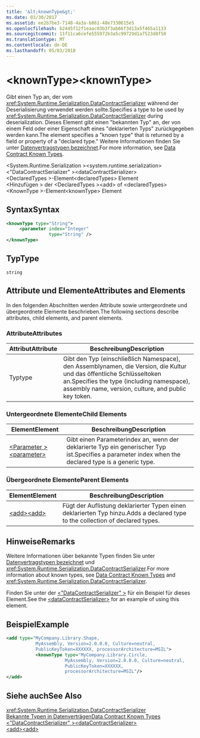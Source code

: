 ```yaml
---
title: '&lt;knownType&gt;'
ms.date: 03/30/2017
ms.assetid: ee2b7be3-7148-4a3a-b861-48e7330615e5
ms.openlocfilehash: b2445f12f1eaac03b3f3ab66f3d13a5f465a1133
ms.sourcegitcommit: 11f11ca6cefe555972b3a5c99729d1a7523d8f50
ms.translationtype: MT
ms.contentlocale: de-DE
ms.lasthandoff: 05/03/2018
---
```

# <a name="ltknowntypegt"></a><span data-ttu-id="f9fc2-102">&lt;knownType&gt;</span><span class="sxs-lookup"><span data-stu-id="f9fc2-102">&lt;knownType&gt;</span></span>
<span data-ttu-id="f9fc2-103">Gibt einen Typ an, der vom <xref:System.Runtime.Serialization.DataContractSerializer> während der Deserialisierung verwendet werden sollte.</span><span class="sxs-lookup"><span data-stu-id="f9fc2-103">Specifies a type to be used by <xref:System.Runtime.Serialization.DataContractSerializer> during deserialization.</span></span> <span data-ttu-id="f9fc2-104">Dieses Element gibt einen "bekannten Typ" an, der von einem Feld oder einer Eigenschaft eines "deklarierten Typs" zurückgegeben werden kann.</span><span class="sxs-lookup"><span data-stu-id="f9fc2-104">The element specifies a "known type" that is returned by a field or property of a "declared type."</span></span> <span data-ttu-id="f9fc2-105">Weitere Informationen finden Sie unter [Datenvertragstypen bezeichnet](../../../../../docs/framework/wcf/feature-details/data-contract-known-types.md).</span><span class="sxs-lookup"><span data-stu-id="f9fc2-105">For more information, see [Data Contract Known Types](../../../../../docs/framework/wcf/feature-details/data-contract-known-types.md).</span></span>  
  
 <span data-ttu-id="f9fc2-106">\<System.Runtime.Serialization ></span><span class="sxs-lookup"><span data-stu-id="f9fc2-106">\<system.runtime.serialization></span></span>  
<span data-ttu-id="f9fc2-107">\<"DataContractSerializer" ></span><span class="sxs-lookup"><span data-stu-id="f9fc2-107">\<dataContractSerializer></span></span>  
<span data-ttu-id="f9fc2-108">\<DeclaredTypes >-Element</span><span class="sxs-lookup"><span data-stu-id="f9fc2-108">\<declaredTypes> Element</span></span>  
<span data-ttu-id="f9fc2-109">\<Hinzufügen > der \<DeclaredTypes ></span><span class="sxs-lookup"><span data-stu-id="f9fc2-109">\<add> of \<declaredTypes></span></span>  
<span data-ttu-id="f9fc2-110">\<KnownType >-Element</span><span class="sxs-lookup"><span data-stu-id="f9fc2-110">\<knownType> Element</span></span>  
  
## <a name="syntax"></a><span data-ttu-id="f9fc2-111">Syntax</span><span class="sxs-lookup"><span data-stu-id="f9fc2-111">Syntax</span></span>  
  
```xml  
<knownType type="String">  
     <parameter index="Integer"  
                type="String" />  
</knownType>  
```  
  
## <a name="type"></a><span data-ttu-id="f9fc2-112">Typ</span><span class="sxs-lookup"><span data-stu-id="f9fc2-112">Type</span></span>  
 `string`  
  
## <a name="attributes-and-elements"></a><span data-ttu-id="f9fc2-113">Attribute und Elemente</span><span class="sxs-lookup"><span data-stu-id="f9fc2-113">Attributes and Elements</span></span>  
 <span data-ttu-id="f9fc2-114">In den folgenden Abschnitten werden Attribute sowie untergeordnete und übergeordnete Elemente beschrieben.</span><span class="sxs-lookup"><span data-stu-id="f9fc2-114">The following sections describe attributes, child elements, and parent elements.</span></span>  
  
### <a name="attributes"></a><span data-ttu-id="f9fc2-115">Attribute</span><span class="sxs-lookup"><span data-stu-id="f9fc2-115">Attributes</span></span>  
  
|<span data-ttu-id="f9fc2-116">Attribut</span><span class="sxs-lookup"><span data-stu-id="f9fc2-116">Attribute</span></span>|<span data-ttu-id="f9fc2-117">Beschreibung</span><span class="sxs-lookup"><span data-stu-id="f9fc2-117">Description</span></span>|  
|---------------|-----------------|  
|<span data-ttu-id="f9fc2-118">Typ</span><span class="sxs-lookup"><span data-stu-id="f9fc2-118">type</span></span>|<span data-ttu-id="f9fc2-119">Gibt den Typ (einschließlich Namespace), den Assemblynamen, die Version, die Kultur und das öffentliche Schlüsseltoken an.</span><span class="sxs-lookup"><span data-stu-id="f9fc2-119">Specifies the type (including namespace), assembly name, version, culture, and public key token.</span></span>|  
  
### <a name="child-elements"></a><span data-ttu-id="f9fc2-120">Untergeordnete Elemente</span><span class="sxs-lookup"><span data-stu-id="f9fc2-120">Child Elements</span></span>  
  
|<span data-ttu-id="f9fc2-121">Element</span><span class="sxs-lookup"><span data-stu-id="f9fc2-121">Element</span></span>|<span data-ttu-id="f9fc2-122">Beschreibung</span><span class="sxs-lookup"><span data-stu-id="f9fc2-122">Description</span></span>|  
|-------------|-----------------|  
|[<span data-ttu-id="f9fc2-123">\<Parameter ></span><span class="sxs-lookup"><span data-stu-id="f9fc2-123">\<parameter></span></span>](../../../../../docs/framework/configure-apps/file-schema/wcf/parameter.md)|<span data-ttu-id="f9fc2-124">Gibt einen Parameterindex an, wenn der deklarierte Typ ein generischer Typ ist.</span><span class="sxs-lookup"><span data-stu-id="f9fc2-124">Specifies a parameter index when the declared type is a generic type.</span></span>|  
  
### <a name="parent-elements"></a><span data-ttu-id="f9fc2-125">Übergeordnete Elemente</span><span class="sxs-lookup"><span data-stu-id="f9fc2-125">Parent Elements</span></span>  
  
|<span data-ttu-id="f9fc2-126">Element</span><span class="sxs-lookup"><span data-stu-id="f9fc2-126">Element</span></span>|<span data-ttu-id="f9fc2-127">Beschreibung</span><span class="sxs-lookup"><span data-stu-id="f9fc2-127">Description</span></span>|  
|-------------|-----------------|  
|[<span data-ttu-id="f9fc2-128">\<add></span><span class="sxs-lookup"><span data-stu-id="f9fc2-128">\<add></span></span>](../../../../../docs/framework/configure-apps/file-schema/wcf/add-of-declaredtypes-element.md)|<span data-ttu-id="f9fc2-129">Fügt der Auflistung deklarierter Typen einen deklarierten Typ hinzu.</span><span class="sxs-lookup"><span data-stu-id="f9fc2-129">Adds a declared type to the collection of declared types.</span></span>|  
  
## <a name="remarks"></a><span data-ttu-id="f9fc2-130">Hinweise</span><span class="sxs-lookup"><span data-stu-id="f9fc2-130">Remarks</span></span>  
 <span data-ttu-id="f9fc2-131">Weitere Informationen über bekannte Typen finden Sie unter [Datenvertragstypen bezeichnet](../../../../../docs/framework/wcf/feature-details/data-contract-known-types.md) und <xref:System.Runtime.Serialization.DataContractSerializer>.</span><span class="sxs-lookup"><span data-stu-id="f9fc2-131">For more information about known types, see [Data Contract Known Types](../../../../../docs/framework/wcf/feature-details/data-contract-known-types.md) and <xref:System.Runtime.Serialization.DataContractSerializer>.</span></span>  
  
 <span data-ttu-id="f9fc2-132">Finden Sie unter der [ \<"DataContractSerializer" >](../../../../../docs/framework/configure-apps/file-schema/wcf/datacontractserializer-element.md) für ein Beispiel für dieses Element.</span><span class="sxs-lookup"><span data-stu-id="f9fc2-132">See the [\<dataContractSerializer>](../../../../../docs/framework/configure-apps/file-schema/wcf/datacontractserializer-element.md) for an example of using this element.</span></span>  
  
## <a name="example"></a><span data-ttu-id="f9fc2-133">Beispiel</span><span class="sxs-lookup"><span data-stu-id="f9fc2-133">Example</span></span>  
  
```xml  
<add type="MyCompany.Library.Shape,   
           MyAssembly, Version=2.0.0.0, Culture=neutral,  
           PublicKeyToken=XXXXXX, processorArchitecture=MSIL">  
           <knownType type="MyCompany.Library.Circle,   
                      MyAssembly, Version=2.0.0.0, Culture=neutral,  
                      PublicKeyToken=XXXXXX,  
                      processorArchitecture=MSIL"/>  
</add>  
```  
  
## <a name="see-also"></a><span data-ttu-id="f9fc2-134">Siehe auch</span><span class="sxs-lookup"><span data-stu-id="f9fc2-134">See Also</span></span>  
 <xref:System.Runtime.Serialization.DataContractSerializer>  
 [<span data-ttu-id="f9fc2-135">Bekannte Typen in Datenverträgen</span><span class="sxs-lookup"><span data-stu-id="f9fc2-135">Data Contract Known Types</span></span>](../../../../../docs/framework/wcf/feature-details/data-contract-known-types.md)  
 [<span data-ttu-id="f9fc2-136">\<"DataContractSerializer" ></span><span class="sxs-lookup"><span data-stu-id="f9fc2-136">\<dataContractSerializer></span></span>](../../../../../docs/framework/configure-apps/file-schema/wcf/datacontractserializer-element.md)  
 [<span data-ttu-id="f9fc2-137">\<add></span><span class="sxs-lookup"><span data-stu-id="f9fc2-137">\<add></span></span>](../../../../../docs/framework/configure-apps/file-schema/wcf/add-of-declaredtypes-element.md)
